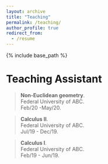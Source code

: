 ```yaml
---
layout: archive
title: "Teaching"
permalink: /teaching/
author_profile: true
redirect_from:
  - /resume
---
```


{% include base_path %}

# Teaching Assistant

> **Non-Euclidean geometry**.<br>
Federal University of ABC.<br>
Feb/20 -May/20.

> **Calculus II**.<br>
Federal University of ABC.<br>
Jul/19 - Dec/19.

> **Calculus I**.<br>
Federal University of ABC.<br>
Feb/19 - Jun/19.
